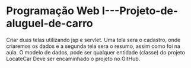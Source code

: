 # Programação Web I---Projeto-de-aluguel-de-carro

Criar duas telas utilizando jsp e servlet. Uma tela sera o cadastro, onde criaremos os dados e a segunda tela sera o resumo, assim como foi na aula. 
O modelo de dados, pode ser qualquer entidade (classe) do projeto LocateCar Deve ser encaminhado o projeto no GitHub.